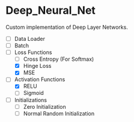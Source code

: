 # Deep_Neural_Net
Custom implementation of Deep Layer Networks.


- [ ] Data Loader
- [ ] Batch
- [ ] Loss Functions
  - [ ] Cross Entropy (For Softmax)
  - [x] Hinge Loss
  - [x] MSE
- [ ] Activation Functions
  - [x] RELU 
  - [ ] Sigmoid
- [ ] Initializations
  - [ ] Zero Initialization
  - [ ] Normal Random Initialization
